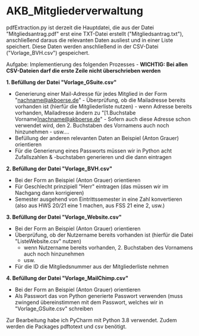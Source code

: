 # AKB_Mitgliederverwaltung

pdfExtraction.py ist derzeit die Hauptdatei, die aus der Datei "Mitgliedsantrag.pdf" erst eine TXT-Datei erstellt ("Mitgliedsantrag.txt"),
anschließend daraus die relevanten Daten ausliest und in einer Liste speichert.
Diese Daten werden anschließend in der CSV-Datei ("Vorlage_BVH.csv") gespeichert.

Aufgabe: Implementierung des folgenden Prozesses - **WICHTIG: Bei allen CSV-Dateien darf die erste Zeile nicht überschrieben werden**

**1. Befüllung der Datei "Vorlage_GSuite.csv"**
  - Generierung einer Mail-Adresse für jedes Mitglied in der Form "nachname@akboerse.de"
        - Überprüfung, ob die Mailadresse bereits vorhanden ist (hierfür die Mitgliederliste nutzen)
        - wenn Adresse bereits vorhanden, Mailadresse ändern zu "[1.Buchstabe Vorname]nachname@akboerse.de"
        - Sofern auch diese Adresse schon verwendet wird, den 2. Buchstaben des Vornamens auch noch hinzunehmen
        - usw....
  - Befüllung der anderen relevanten Daten an Beispiel (Anton Grauer) orientieren
  - Für die Generierung eines Passworts müssen wir in Python acht Zufallszahlen & -buchstaben generieren und die dann eintragen


**2. Befüllung der Datei "Vorlage_BVH.csv"**
  - Bei der Form an Beispiel (Anton Grauer) orientieren
  - Für Geschlecht prinzipiell "Herr" eintragen (das müssen wir im Nachgang dann korrigieren)
  - Semester ausgehend von Eintrittssemester in eine Zahl konvertieren (also aus HWS 20/21 eine 1 machen, aus FSS 21 eine 2, usw.)


**3. Befüllung der Datei "Vorlage_Website.csv"**
  - Bei der Form an Beispiel (Anton Grauer) orientieren
  - Überprüfung, ob der Nutzername bereits vorhanden ist (hierfür die Datei "ListeWebsite.csv" nutzen)
    - wenn Nutzername bereits vorhanden,  2. Buchstaben des Vornamens auch noch hinzunehmen
    - usw.
  - Für die ID die Mitgliedsnummer aus der Mitgliederliste nehmen
  

**4. Befüllung der Datei "Vorlage_MailChimp.csv"**
  - Bei der Form an Beispiel (Anton Grauer) orientieren
  - Als Passwort das von Python generierte Passwort verwenden (muss zwingend übereinstimmen mit dem Passwort, welches wir in "Vorlage_GSuite.csv" schreiben

Zur Bearbeitung habe ich PyCharm mit Python 3.8 verwendet. Zudem werden die Packages pdftotext und csv benötigt.
